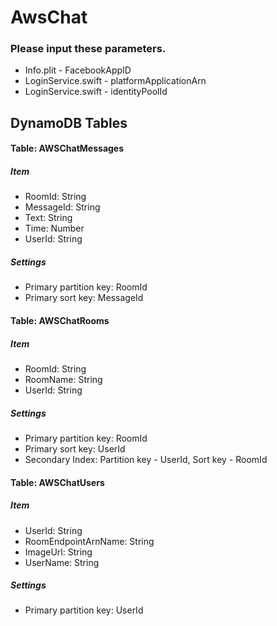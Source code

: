 # AwsChat

### Please input these parameters.

* Info.plit - FacebookAppID
* LoginService.swift - platformApplicationArn
* LoginService.swift - identityPoolId

## DynamoDB Tables

#### Table: AWSChatMessages

##### Item
* RoomId: String
* MessageId: String
* Text: String
* Time: Number
* UserId: String

##### Settings
* Primary partition key: RoomId
* Primary sort key: MessageId

#### Table: AWSChatRooms

##### Item
* RoomId: String
* RoomName: String
* UserId: String

##### Settings
* Primary partition key: RoomId
* Primary sort key: UserId
* Secondary Index: Partition key - UserId, Sort key - RoomId

#### Table: AWSChatUsers

##### Item
* UserId: String
* RoomEndpointArnName: String
* ImageUrl: String
* UserName: String

##### Settings
* Primary partition key: UserId
